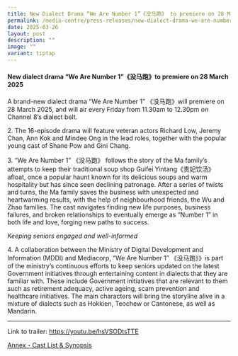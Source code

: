 ```yaml
---
title: New Dialect Drama “We Are Number 1”《没马跑》 to premiere on 28 March 2025
permalink: /media-centre/press-releases/new-dialect-drama-we-are-number-1-to-premiere-on-28-march-2025/
date: 2025-03-26
layout: post
description: ""
image: ""
variant: tiptap
---
```

<h4><strong>New dialect drama “We Are Number 1”《没马跑》to premiere on 28 March 2025</strong></h4>
<p>A brand-new dialect drama “We Are Number 1” 《没马跑》will premiere on 28 March
2025, and will air every Friday from 11.30am to 12.30pm on Channel 8’s
dialect belt.</p>
<p>2. The 16-episode drama will feature veteran actors Richard Low, Jeremy
Chan, Ann Kok and Mindee Ong in the lead roles, together with the popular
young cast of Shane Pow and Gini Chang.</p>
<p>3. “We Are Number 1” 《没马跑》 follows the story of the Ma family’s attempts
to keep their traditional soup shop Guifei Yintang《贵妃饮汤》afloat, once a
popular haunt known for its delicious soups and warm hospitality but has
since seen declining patronage. After a series of twists and turns, the
Ma family saves the business with unexpected and heartwarming results,
with the help of neighbourhood friends, the Wu and Zhao families. The cast
navigates finding new life purposes, business failures, and broken relationships
to eventually emerge as “Number 1” in both life and love, forging new paths
to success.</p>
<p><em>Keeping seniors engaged and well-informed</em>
</p>
<p>4. A collaboration between the Ministry of Digital Development and Information
(MDDI) and Mediacorp, “We Are Number 1” 《没马跑》》is part of the ministry’s
continuous efforts to keep seniors updated on the latest Government initiatives
through entertaining content in dialects that they are familiar with. These
include Government initiatives that are relevant to them such as retirement
adequacy, active ageing, scam prevention and healthcare initiatives. The
main characters will bring the storyline alive in a mixture of dialects
such as Hokkien, Teochew or Cantonese, as well as Mandarin.</p>
<hr>
<p>Link to trailer: <a href="https://youtu.be/hsVSODtsTTE" rel="noopener noreferrer nofollow" target="_blank">https://youtu.be/hsVSODtsTTE</a>
</p>
<p><a href="/files/Press Releases 2025/Annex___Cast_List___Synopsis.pdf" rel="noopener noreferrer nofollow" target="_blank">Annex - Cast List &amp; Synopsis</a>
</p>